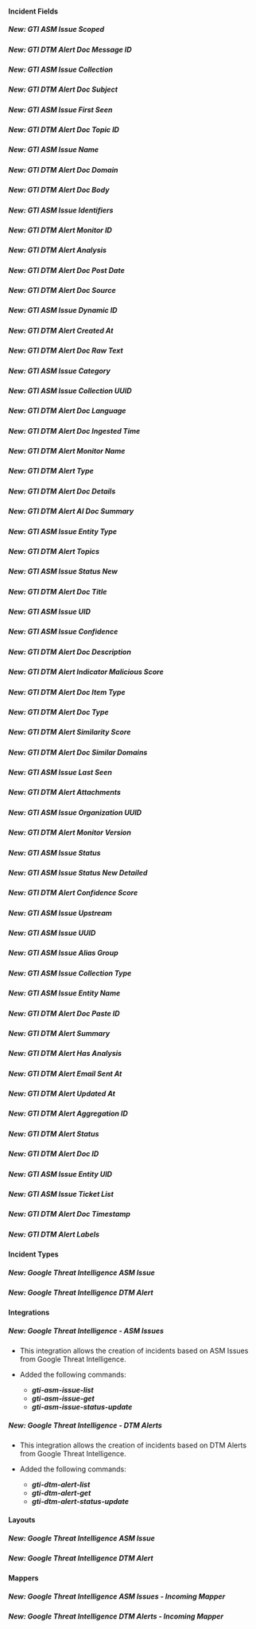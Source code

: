 
#### Incident Fields

##### New: GTI ASM Issue Scoped

##### New: GTI DTM Alert Doc Message ID

##### New: GTI ASM Issue Collection

##### New: GTI DTM Alert Doc Subject

##### New: GTI ASM Issue First Seen

##### New: GTI DTM Alert Doc Topic ID

##### New: GTI ASM Issue Name

##### New: GTI DTM Alert Doc Domain

##### New: GTI DTM Alert Doc Body

##### New: GTI ASM Issue Identifiers

##### New: GTI DTM Alert Monitor ID

##### New: GTI DTM Alert Analysis

##### New: GTI DTM Alert Doc Post Date

##### New: GTI DTM Alert Doc Source

##### New: GTI ASM Issue Dynamic ID

##### New: GTI DTM Alert Created At

##### New: GTI DTM Alert Doc Raw Text

##### New: GTI ASM Issue Category

##### New: GTI ASM Issue Collection UUID

##### New: GTI DTM Alert Doc Language

##### New: GTI DTM Alert Doc Ingested Time

##### New: GTI DTM Alert Monitor Name

##### New: GTI DTM Alert Type

##### New: GTI DTM Alert Doc Details

##### New: GTI DTM Alert AI Doc Summary

##### New: GTI ASM Issue Entity Type

##### New: GTI DTM Alert Topics

##### New: GTI ASM Issue Status New

##### New: GTI DTM Alert Doc Title

##### New: GTI ASM Issue UID

##### New: GTI ASM Issue Confidence

##### New: GTI DTM Alert Doc Description

##### New: GTI DTM Alert Indicator Malicious Score

##### New: GTI DTM Alert Doc Item Type

##### New: GTI DTM Alert Doc Type

##### New: GTI DTM Alert Similarity Score

##### New: GTI DTM Alert Doc Similar Domains

##### New: GTI ASM Issue Last Seen

##### New: GTI DTM Alert Attachments

##### New: GTI ASM Issue Organization UUID

##### New: GTI DTM Alert Monitor Version

##### New: GTI ASM Issue Status

##### New: GTI ASM Issue Status New Detailed

##### New: GTI DTM Alert Confidence Score

##### New: GTI ASM Issue Upstream

##### New: GTI ASM Issue UUID

##### New: GTI ASM Issue Alias Group

##### New: GTI ASM Issue Collection Type

##### New: GTI ASM Issue Entity Name

##### New: GTI DTM Alert Doc Paste ID

##### New: GTI DTM Alert Summary

##### New: GTI DTM Alert Has Analysis

##### New: GTI DTM Alert Email Sent At

##### New: GTI DTM Alert Updated At

##### New: GTI DTM Alert Aggregation ID

##### New: GTI DTM Alert Status

##### New: GTI DTM Alert Doc ID

##### New: GTI ASM Issue Entity UID

##### New: GTI ASM Issue Ticket List

##### New: GTI DTM Alert Doc Timestamp

##### New: GTI DTM Alert Labels

#### Incident Types

##### New: Google Threat Intelligence ASM Issue

##### New: Google Threat Intelligence DTM Alert

#### Integrations

##### New: Google Threat Intelligence - ASM Issues

- This integration allows the creation of incidents based on ASM Issues from Google Threat Intelligence.

- Added the following commands:

	- ***gti-asm-issue-list***
	- ***gti-asm-issue-get***
	- ***gti-asm-issue-status-update***

##### New: Google Threat Intelligence - DTM Alerts

- This integration allows the creation of incidents based on DTM Alerts from Google Threat Intelligence.

- Added the following commands:

	- ***gti-dtm-alert-list***
	- ***gti-dtm-alert-get***
	- ***gti-dtm-alert-status-update***

#### Layouts

##### New: Google Threat Intelligence ASM Issue

##### New: Google Threat Intelligence DTM Alert

#### Mappers

##### New: Google Threat Intelligence ASM Issues - Incoming Mapper

##### New: Google Threat Intelligence DTM Alerts - Incoming Mapper

